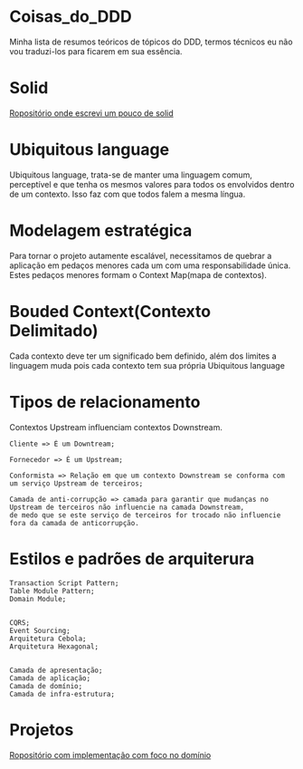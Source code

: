 # Coisas_do_DDD
Minha lista de resumos teóricos de tópicos do DDD, termos técnicos eu não vou traduzi-los para ficarem em sua essência.

# Solid
[Ropositório onde escrevi um pouco de solid](https://github.com/Lipe1994/Solid)


# Ubiquitous language
Ubiquitous language, trata-se de manter uma linguagem comum, perceptível e que tenha os mesmos valores para todos os envolvidos dentro de um contexto. Isso faz com que todos falem a mesma língua.

# Modelagem estratégica
Para tornar o projeto autamente escalável, necessitamos de quebrar a aplicação em pedaços menores cada um com uma responsabilidade única.
Estes pedaços menores formam o Context Map(mapa de contextos).

# Bouded Context(Contexto Delimitado)
 Cada contexto deve ter um significado bem definido, além dos limites a linguagem muda pois cada contexto tem sua própria Ubiquitous language

# Tipos de relacionamento
Contextos Upstream influenciam contextos Downstream.

    Cliente => É um Downtream;

    Fornecedor => É um Upstream;

    Conformista => Relação em que um contexto Downstream se conforma com um serviço Upstream de terceiros;

    Camada de anti-corrupção => camada para garantir que mudanças no Upstream de terceiros não influencie na camada Downstream,
    de medo que se este serviço de terceiros for trocado não influencie  fora da camada de anticorrupção.


# Estilos e padrões de arquiterura
    Transaction Script Pattern;
    Table Module Pattern;
    Domain Module;
    

    CQRS;
    Event Sourcing;
    Arquitetura Cebola;
    Arquitetura Hexagonal;


    Camada de apresentação;
    Camada de aplicação;
    Camada de domínio;
    Camada de infra-estrutura;

# Projetos

[Ropositório com implementação com foco no domínio](https://github.com/Lipe1994/Implementacao_com_foco_no_dominio)


